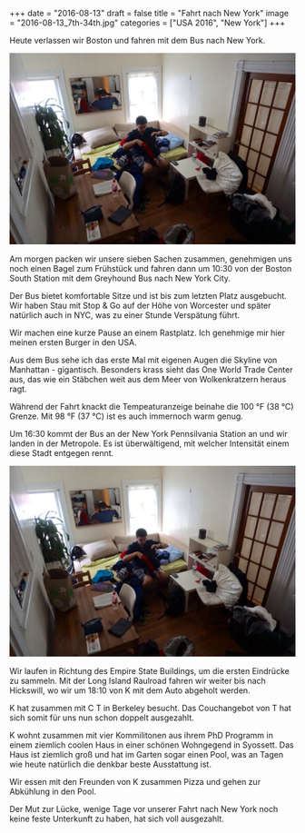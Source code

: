 +++
date = "2016-08-13"
draft = false
title = "Fahrt nach New York"
image = "2016-08-13_7th-34th.jpg"
categories = ["USA 2016", "New York"]
+++

Heute verlassen wir Boston und fahren 
mit dem Bus nach New York. 

![Couch](/images/2016-08-13_Couch.jpg)

Am morgen packen wir unsere sieben Sachen zusammen, genehmigen uns noch einen Bagel 
zum Frühstück und fahren dann 
um 10:30 von der
Boston South Station mit dem Greyhound Bus
nach New York City. 

Der Bus bietet komfortable Sitze und ist bis zum letzten Platz ausgebucht. 
Wir haben Stau mit Stop & Go auf der Höhe von Worcester und später natürlich auch in NYC, was zu einer Stunde Verspätung führt. 

Wir machen eine kurze Pause an einem Rastplatz. Ich genehmige mir hier meinen 
ersten Burger in den USA. 

Aus dem Bus sehe ich das erste Mal mit 
eigenen Augen die Skyline von Manhattan - gigantisch. 
Besonders krass sieht das 
One World Trade Center aus, 
das wie ein Stäbchen weit aus dem Meer von
Wolkenkratzern heraus ragt. 

Während der Fahrt knackt die Tempeaturanzeige
beinahe die 100 °F (38 °C) Grenze. Mit 98 °F (37 °C) ist es auch immernoch warm genug. 

Um 16:30 kommt der Bus an der New York
Pennsilvania Station an und wir landen 
in der Metropole. 
Es ist überwältigend, mit welcher Intensität
einem diese Stadt entgegen rennt. 

![Couch](/images/2016-08-13_Couch.jpg)

Wir laufen in Richtung des Empire State Buildings,
um die ersten Eindrücke zu sammeln. 
Mit der Long Island Raulroad fahren wir weiter
bis nach Hickswill, wo wir um 18:10 von K mit 
dem Auto abgeholt werden. 

K hat zusammen mit C T in Berkeley besucht. 
Das Couchangebot von T hat sich somit für uns
nun schon doppelt ausgezahlt. 

K wohnt zusammen mit vier Kommilitonen aus
ihrem PhD Programm in einem ziemlich 
coolen Haus in einer schönen Wohngegend in
Syossett. Das Haus ist ziemlich groß und hat
im Garten sogar einen Pool, was an Tagen
wie heute natürlich die denkbar beste Ausstattung ist. 

Wir essen mit den Freunden von K zusammen Pizza und gehen zur Abkühlung in den Pool. 

Der Mut zur Lücke, wenige Tage vor unserer
Fahrt nach New York noch keine feste Unterkunft zu haben, hat sich voll ausgezahlt. 
